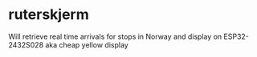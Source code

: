 # ruterskjerm
Will retrieve real time arrivals for stops in Norway and display on ESP32-2432S028 aka cheap yellow display
